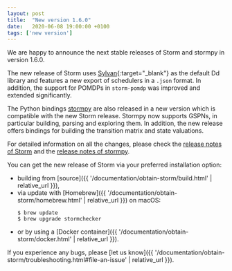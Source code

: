 ```yaml
---
layout: post
title:  "New version 1.6.0"
date:   2020-06-08 19:00:00 +0100
tags: ['new version']
---
```


We are happy to announce the next stable releases of Storm and stormpy in version 1.6.0.
<!--more-->

The new release of Storm uses [Sylvan](https://trolando.github.io/sylvan/){:target="_blank"} as the default Dd library and features a new export of schedulers in a `.json` format.
In addition, the support for POMDPs in `storm-pomdp` was improved and extended significantly.

The Python bindings [stormpy](https://moves-rwth.github.io/stormpy/) are also released in a new version which is compatible with the new Storm release.
Stormpy now supports GSPNs, in particular building, parsing and exploring them.
In addition, the new release offers bindings for building the transition matrix and state valuations.

For detailed information on all the changes, please check the [release notes of Storm](https://github.com/moves-rwth/storm/releases/tag/1.6.0) and the [release notes of stormpy](https://github.com/moves-rwth/stormpy/releases).


You can get the new release of Storm via your preferred installation option:
- building from [source]({{ '/documentation/obtain-storm/build.html' | relative_url }}),
- via update with [Homebrew]({{ '/documentation/obtain-storm/homebrew.html' | relative_url }}) on macOS:
  ```console
  $ brew update
  $ brew upgrade stormchecker
  ```
- or by using a [Docker container]({{ '/documentation/obtain-storm/docker.html' | relative_url }}).

If you experience any bugs, please [let us know]({{ '/documentation/obtain-storm/troubleshooting.html#file-an-issue' | relative_url }}).

